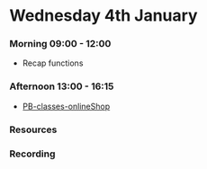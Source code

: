 # Wednesday 4th January

### Morning 09:00 - 12:00

- Recap functions 


### Afternoon 13:00 - 16:15

- [PB-classes-onlineShop](https://github.com/DigitalCareerInstitute/PB-classes-onlineShop)

### Resources



### Recording
